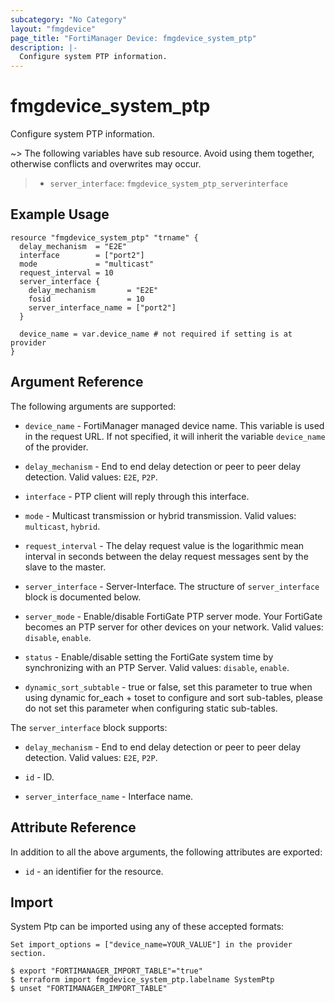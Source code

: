 ```yaml
---
subcategory: "No Category"
layout: "fmgdevice"
page_title: "FortiManager Device: fmgdevice_system_ptp"
description: |-
  Configure system PTP information.
---
```


# fmgdevice_system_ptp
Configure system PTP information.

~> The following variables have sub resource. Avoid using them together, otherwise conflicts and overwrites may occur.
>- `server_interface`: `fmgdevice_system_ptp_serverinterface`



## Example Usage

```hcl
resource "fmgdevice_system_ptp" "trname" {
  delay_mechanism  = "E2E"
  interface        = ["port2"]
  mode             = "multicast"
  request_interval = 10
  server_interface {
    delay_mechanism       = "E2E"
    fosid                 = 10
    server_interface_name = ["port2"]
  }

  device_name = var.device_name # not required if setting is at provider
}
```

## Argument Reference


The following arguments are supported:

* `device_name` - FortiManager managed device name. This variable is used in the request URL. If not specified, it will inherit the variable `device_name` of the provider.

* `delay_mechanism` - End to end delay detection or peer to peer delay detection. Valid values: `E2E`, `P2P`.

* `interface` - PTP client will reply through this interface.
* `mode` - Multicast transmission or hybrid transmission. Valid values: `multicast`, `hybrid`.

* `request_interval` - The delay request value is the logarithmic mean interval in seconds between the delay request messages sent by the slave to the master.
* `server_interface` - Server-Interface. The structure of `server_interface` block is documented below.
* `server_mode` - Enable/disable FortiGate PTP server mode. Your FortiGate becomes an PTP server for other devices on your network. Valid values: `disable`, `enable`.

* `status` - Enable/disable setting the FortiGate system time by synchronizing with an PTP Server. Valid values: `disable`, `enable`.

* `dynamic_sort_subtable` - true or false, set this parameter to true when using dynamic for_each + toset to configure and sort sub-tables, please do not set this parameter when configuring static sub-tables.

The `server_interface` block supports:

* `delay_mechanism` - End to end delay detection or peer to peer delay detection. Valid values: `E2E`, `P2P`.

* `id` - ID.
* `server_interface_name` - Interface name.


## Attribute Reference

In addition to all the above arguments, the following attributes are exported:
* `id` - an identifier for the resource.

## Import

System Ptp can be imported using any of these accepted formats:
```
Set import_options = ["device_name=YOUR_VALUE"] in the provider section.

$ export "FORTIMANAGER_IMPORT_TABLE"="true"
$ terraform import fmgdevice_system_ptp.labelname SystemPtp
$ unset "FORTIMANAGER_IMPORT_TABLE"
```

